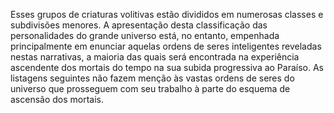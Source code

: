 ﻿Esses grupos de criaturas volitivas estão divididos em numerosas classes e subdivisões menores. A apresentação desta classificação das personalidades do grande universo está, no entanto, empenhada principalmente em enunciar aquelas ordens de seres inteligentes reveladas nestas narrativas, a maioria das quais será encontrada na experiência ascendente dos mortais do tempo na sua subida progressiva ao Paraíso. As listagens seguintes não fazem menção às vastas ordens de seres do universo que prosseguem com seu trabalho à parte do esquema de ascensão dos mortais.